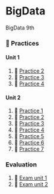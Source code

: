 # BigData
BigData 9th



### :open_file_folder: Practices

#### Unit 1
1. :page_facing_up: [Practice 2](/Unit%201/PDF's/Practice_2.md)
2. :page_facing_up: [Practice 3](/Unit%201/PDF's/Practica%203.md)
3. :page_facing_up: [Practice 4](/Unit%201/PDF's/Practice_4.md)
   
#### Unit 2
1. :page_facing_up: [Practice 1](./Unit-2/PDF`S/Practice_1.md)
2. :page_facing_up: [Practice 2](/Unit-2/PDF`S/Practice_2.md)
3. :page_facing_up: [Practice 3](/Unit-2/PDF`S/Practice_3.md)
4. :page_facing_up: [Practice 4](/Unit-2/PDF`S/Practice_4.md)
5. :page_facing_up: [Practice 5](/Unit-2/PDF`S/Practice_5.md)
6. :page_facing_up: [Practice 6](/Unit-2/PDF`S/Practice_6.md)
7. :page_facing_up: [Practice 7](/Unit-2/PDF`S/Practice_7.md)

### Evaluation
1. :page_facing_up: [Exam unit 1](/Unit%201/PDF's/ExamUnit1.md)
2. :page_facing_up: [Exam unit 2](/Unit-2/ExamUnit2.md)
   


